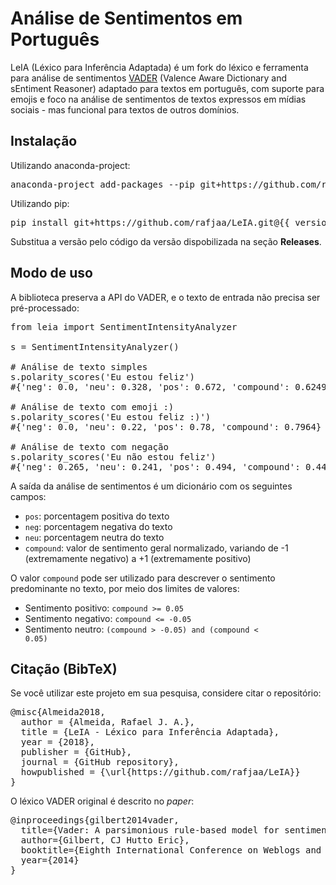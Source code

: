 # Análise de Sentimentos em Português

LeIA (Léxico para Inferência Adaptada) é um fork do léxico e ferramenta para análise de sentimentos <a href="https://github.com/cjhutto/vaderSentiment">VADER</a> (Valence Aware Dictionary and sEntiment Reasoner) adaptado para textos em português, com suporte para emojis e foco na análise de sentimentos de textos expressos em mídias sociais - mas funcional para textos de outros domínios.

Instalação
-----------
Utilizando anaconda-project:
<pre>
anaconda-project add-packages --pip git+https://github.com/rafjaa/LeIA.git@{{ version }}#egg=LeIA
</pre>

Utilizando pip:
<pre>
pip install git+https://github.com/rafjaa/LeIA.git@{{ version }}#egg=LeIA
</pre>

Substitua a versão pelo código da versão dispobilizada na seção **Releases**.

Modo de uso
-----------
A biblioteca preserva a API do VADER, e o texto de entrada não precisa ser pré-processado:

<pre>
from leia import SentimentIntensityAnalyzer 

s = SentimentIntensityAnalyzer()

# Análise de texto simples
s.polarity_scores('Eu estou feliz')
#{'neg': 0.0, 'neu': 0.328, 'pos': 0.672, 'compound': 0.6249}

# Análise de texto com emoji :)
s.polarity_scores('Eu estou feliz :)')
#{'neg': 0.0, 'neu': 0.22, 'pos': 0.78, 'compound': 0.7964}

# Análise de texto com negação
s.polarity_scores('Eu não estou feliz')
#{'neg': 0.265, 'neu': 0.241, 'pos': 0.494, 'compound': 0.4404}
</pre>

A saída da análise de sentimentos é um dicionário com os seguintes campos:

- <code>pos</code>: porcentagem positiva do texto
- <code>neg</code>: porcentagem negativa do texto
- <code>neu</code>: porcentagem neutra do texto
- <code>compound</code>: valor de sentimento geral normalizado, variando de -1 (extremamente negativo) a +1 (extremamente positivo)

O valor <code>compound</code> pode ser utilizado para descrever o sentimento predominante no texto, por meio dos limites de valores:

- Sentimento positivo: <code>compound >= 0.05</code>
- Sentimento negativo: <code>compound <= -0.05</code>
- Sentimento neutro: <code>(compound > -0.05) and (compound < 0.05)</code>


Citação (BibTeX)
----------------
Se você utilizar este projeto em sua pesquisa, considere citar o repositório:

<pre>
@misc{Almeida2018,
  author = {Almeida, Rafael J. A.},
  title = {LeIA - Léxico para Inferência Adaptada},
  year = {2018},
  publisher = {GitHub},
  journal = {GitHub repository},
  howpublished = {\url{https://github.com/rafjaa/LeIA}}
}
</pre>


O léxico VADER original é descrito no _paper_:

<pre>
@inproceedings{gilbert2014vader,
  title={Vader: A parsimonious rule-based model for sentiment analysis of social media text},
  author={Gilbert, CJ Hutto Eric},
  booktitle={Eighth International Conference on Weblogs and Social Media (ICWSM-14). Available at (20/04/16) http://comp. social. gatech. edu/papers/icwsm14. vader. hutto. pdf},
  year={2014}
}
</pre>
